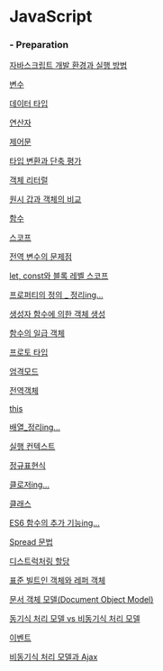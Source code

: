 # JavaScript



### - Preparation

​[자바스크립트 개발 환경과 실행 방법](https://github.com/kwansikdev/PRE_JavaScript/blob/master/JavaScript/03%EA%B0%95%20%EC%9E%90%EB%B0%94%EC%8A%A4%ED%81%AC%EB%A6%BD%ED%8A%B8%20%EA%B0%9C%EB%B0%9C%20%ED%99%98%EA%B2%BD%EA%B3%BC%20%EC%8B%A4%ED%96%89%EB%B0%A9%EB%B2%95.md)

​[변수](https://github.com/kwansikdev/PRE_JavaScript/blob/master/JavaScript/04%EA%B0%95%20%EB%B3%80%EC%88%98.md)

​[데이터 타입](https://github.com/kwansikdev/pre_JavaScript/blob/master/JavaScript/05%EA%B0%95%20%EB%8D%B0%EC%9D%B4%ED%84%B0%20%ED%83%80%EC%9E%85.md)

​[연산자](https://github.com/kwansikdev/pre_JavaScript/blob/master/JavaScript/06%EA%B0%95%20%EC%97%B0%EC%82%B0%EC%9E%90.md)

[제어문](https://github.com/kwansikdev/PRE_JavaScript/blob/master/JavaScript/07%EA%B0%95%20%EC%A0%9C%EC%96%B4%EB%AC%B8.md)

[타입 변환과 단축 평가](https://github.com/kwansikdev/PRE_JavaScript/blob/master/JavaScript/08%EA%B0%95%20%ED%83%80%EC%9E%85%20%EB%B3%80%ED%99%98%EA%B3%BC%20%EB%8B%A8%EC%B6%95%20%ED%8F%89%EA%B0%80.md)

[객체 리터럴](https://github.com/kwansikdev/PRE_JavaScript/blob/master/JavaScript/09%EA%B0%95%20%EA%B0%9D%EC%B2%B4%20%EB%A6%AC%ED%84%B0%EB%9F%B4.md)

[원시 갑과 객체의 비교](https://github.com/kwansikdev/PRE_JavaScript/blob/master/JavaScript/10%EA%B0%95%20%EC%9B%90%EC%8B%9C%20%EA%B0%92%EA%B3%BC%20%EA%B0%9D%EC%B2%B4%EC%9D%98%20%EB%B9%84%EA%B5%90.md)

[함수](https://github.com/kwansikdev/PRE_JavaScript/blob/master/JavaScript/11%EA%B0%95%20%ED%95%A8%EC%88%98.md)

[스코프](https://github.com/kwansikdev/PRE_JavaScript/blob/master/JavaScript/12%EA%B0%95%20%EC%8A%A4%EC%BD%94%ED%94%84.md)

[전역 변수의 문제점](https://github.com/kwansikdev/PRE_JavaScript/blob/master/JavaScript/13%EA%B0%95%20%EC%A0%84%EC%97%AD%20%EB%B3%80%EC%88%98%EC%9D%98%20%EB%AC%B8%EC%A0%9C%EC%A0%90.md)

[let, const와 블록 레벨 스코프](https://github.com/kwansikdev/PRE_JavaScript/blob/master/JavaScript/14%EA%B0%95%20let%2C%20const%EC%99%80%20%EB%B8%94%EB%A1%9D%20%EB%A0%88%EB%B2%A8%20%EC%8A%A4%EC%BD%94%ED%94%84.md)

[프로퍼티의 정의 _ 정리ing...](https://github.com/kwansikdev/PRE_JavaScript/blob/master/JavaScript/15%EA%B0%95%20%ED%94%84%EB%A1%9C%ED%8D%BC%ED%8B%B0%20%EC%A0%95%EC%9D%98.md)

[생성자 함수에 의한 객체 생성](https://github.com/kwansikdev/PRE_JavaScript/blob/master/JavaScript/16%EA%B0%95%20%EC%83%9D%EC%84%B1%EC%9E%90%20%ED%95%A8%EC%88%98%EC%97%90%20%EC%9D%98%ED%95%9C%20%EA%B0%9D%EC%B2%B4%20%EC%83%9D%EC%84%B1.md)

[함수의 일급 객체](https://github.com/kwansikdev/PRE_JavaScript/blob/master/JavaScript/17%EA%B0%95%20%ED%95%A8%EC%88%98%EC%9D%98%20%EC%9D%BC%EA%B8%89%20%EA%B0%9D%EC%B2%B4.md)

[프로토 타입](https://github.com/kwansikdev/PRE_JavaScript/blob/master/JavaScript/18%EA%B0%95%20%ED%94%84%EB%A1%9C%ED%86%A0%ED%83%80%EC%9E%85.md)

[엄격모드](https://github.com/kwansikdev/PRE_JavaScript/blob/master/JavaScript/19%EA%B0%95%20%EC%97%84%EA%B2%A9%EB%AA%A8%EB%93%9C.md)

[전역객체](https://github.com/kwansikdev/PRE_JavaScript/blob/master/JavaScript/20%EA%B0%95%20%EC%A0%84%EC%97%AD%20%EA%B0%9D%EC%B2%B4.md)

[this](https://github.com/kwansikdev/PRE_JavaScript/blob/master/JavaScript/21%EA%B0%95%20this.md)

[배열_정리ing...](https://github.com/kwansikdev/PRE_JavaScript/blob/master/JavaScript/26%EA%B0%95%20%EB%B0%B0%EC%97%B4.md)

[실행 컨텍스트](https://github.com/kwansikdev/PRE_JavaScript/blob/master/JavaScript/22%EA%B0%95%20%EC%8B%A4%ED%96%89%20%EC%BB%A8%ED%85%8D%EC%8A%A4%ED%8A%B8.md)

[정규표현식](https://github.com/kwansikdev/PRE_JavaScript/blob/master/JavaScript/RegExp%20%EC%A0%95%EA%B7%9C%ED%91%9C%ED%98%84%EC%8B%9D.md)

[클로저ing...](https://github.com/kwansikdev/PRE_JavaScript/blob/master/JavaScript/23%EA%B0%95%20%ED%81%B4%EB%A1%9C%EC%A0%80.md)

[클래스](https://github.com/kwansikdev/PRE_JavaScript/blob/master/JavaScript/24%EA%B0%95%20%ED%81%B4%EB%9E%98%EC%8A%A4.md)

[ES6 함수의 추가 기능ing...](https://github.com/kwansikdev/PRE_JavaScript/blob/master/JavaScript/26%EA%B0%95%20ES6%20%ED%95%A8%EC%88%98%EC%9D%98%20%EC%B6%94%EA%B0%80%20%EA%B8%B0%EB%8A%A5.md)

[Spread 문법](https://github.com/kwansikdev/PRE_JavaScript/blob/master/JavaScript/27%EA%B0%95%20Spread%20%EB%AC%B8%EB%B2%95.md)

[디스트럭처링 할당](https://github.com/kwansikdev/PRE_JavaScript/blob/master/JavaScript/28%EA%B0%95%20%EB%94%94%EC%8A%A4%ED%8A%B8%EB%9F%AD%EC%B2%98%EB%A7%81%20%ED%95%A0%EB%8B%B9.md)

[표준 빌트인 객체와 레퍼 객체](https://github.com/kwansikdev/PRE_JavaScript/blob/master/JavaScript/29%EA%B0%95%20%ED%91%9C%EC%A4%80%20%EB%B9%8C%ED%8A%B8%EC%9D%B8%20%EA%B0%9D%EC%B2%B4%EC%99%80%20%EB%9E%98%ED%8D%BC%20%EA%B0%9D%EC%B2%B4.md)

[문서 객체 모델(Document Object Model)](https://github.com/kwansikdev/PRE_JavaScript/blob/master/JavaScript/%EB%AC%B8%EC%84%9C%20%EA%B0%9D%EC%B2%B4%20%EB%AA%A8%EB%8D%B8(Document%20Object%20Moder).md)

[동기식 처리 모델 vs 비동기식 처리 모델](https://github.com/kwansikdev/PRE_JavaScript/blob/master/JavaScript/%EB%8F%99%EA%B8%B0%EC%8B%9D%20%EC%B2%98%EB%A6%AC%20%EB%AA%A8%EB%8D%B8%20vs%20%EB%B9%84%EB%8F%99%EA%B8%B0%EC%8B%9D%20%EC%B2%98%EB%A6%AC%20%EB%AA%A8%EB%8D%B8.md)

[이벤트](https://github.com/kwansikdev/PRE_JavaScript/blob/master/JavaScript/%EC%9D%B4%EB%B2%A4%ED%8A%B8.md)

[비동기식 처리 모델과 Ajax](https://github.com/kwansikdev/PRE_JavaScript/blob/master/JavaScript/%EB%B9%84%EB%8F%99%EA%B8%B0%EC%8B%9D%20%EC%B2%98%EB%A6%AC%20%EB%AA%A8%EB%8D%B8%EA%B3%BC%20Ajax.md)
